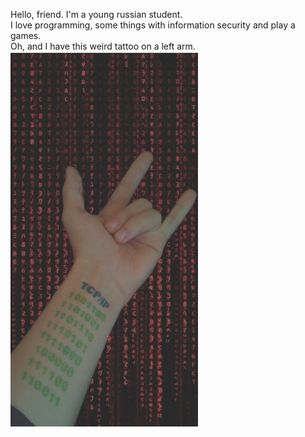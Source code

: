 Hello, friend. I'm a young russian student.  
I love programming, some things with information security and play a games.  
Oh, and I have this weird tattoo on a left arm.
<img src="https://github.com/GloryToMoon/GloryToMoon/blob/main/index.jpeg" width="300">
